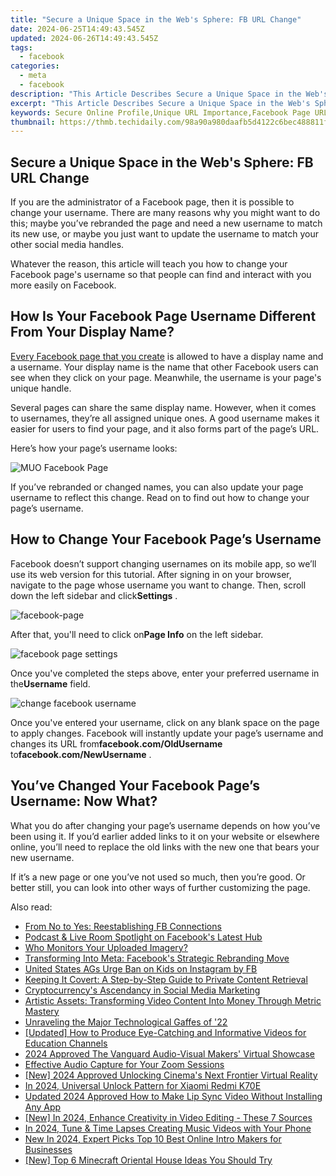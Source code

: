 ```yaml
---
title: "Secure a Unique Space in the Web's Sphere: FB URL Change"
date: 2024-06-25T14:49:43.545Z
updated: 2024-06-26T14:49:43.545Z
tags:
  - facebook
categories:
  - meta
  - facebook
description: "This Article Describes Secure a Unique Space in the Web's Sphere: FB URL Change"
excerpt: "This Article Describes Secure a Unique Space in the Web's Sphere: FB URL Change"
keywords: Secure Online Profile,Unique URL Importance,Facebook Page URL Update,Digital Identity Protection,Personal Web Space Safety,FB URL Customization Benefits,Secure Web Presence Strategy
thumbnail: https://thmb.techidaily.com/98a90a980daafb5d4122c6bec488811f000154f10382aff0b3452de9d0f47411.jpg
---
```


## Secure a Unique Space in the Web's Sphere: FB URL Change

 If you are the administrator of a Facebook page, then it is possible to change your username. There are many reasons why you might want to do this; maybe you’ve rebranded the page and need a new username to match its new use, or maybe you just want to update the username to match your other social media handles.

 Whatever the reason, this article will teach you how to change your Facebook page's username so that people can find and interact with you more easily on Facebook.

## How Is Your Facebook Page Username Different From Your Display Name?

[Every Facebook page that you create](https://www.makeuseof.com/tag/how-to-create-a-facebook-business-page/) is allowed to have a display name and a username. Your display name is the name that other Facebook users can see when they click on your page. Meanwhile, the username is your page's unique handle.

 Several pages can share the same display name. However, when it comes to usernames, they’re all assigned unique ones. A good username makes it easier for users to find your page, and it also forms part of the page’s URL.

Here’s how your page’s username looks:

![MUO Facebook Page](https://static1.makeuseofimages.com/wordpress/wp-content/uploads/2021/10/MUO-Facebook-Page.JPG)

 If you’ve rebranded or changed names, you can also update your page username to reflect this change. Read on to find out how to change your page’s username.

## How to Change Your Facebook Page’s Username

 Facebook doesn’t support changing usernames on its mobile app, so we’ll use its web version for this tutorial. After signing in on your browser, navigate to the page whose username you want to change. Then, scroll down the left sidebar and click**Settings** .

![facebook-page](https://static1.makeuseofimages.com/wordpress/wp-content/uploads/2021/10/facebook-page-1.JPG)

 After that, you'll need to click on**Page Info** on the left sidebar.

![facebook page settings](https://static1.makeuseofimages.com/wordpress/wp-content/uploads/2021/10/facebook-page-settings.JPG)

 Once you've completed the steps above, enter your preferred username in the**Username** field.

![change facebook username](https://static1.makeuseofimages.com/wordpress/wp-content/uploads/2021/10/change-facebook-username.JPG)

 Once you've entered your username, click on any blank space on the page to apply changes. Facebook will instantly update your page’s username and changes its URL from**facebook.com/OldUsername** to**facebook.com/NewUsername** .

## You’ve Changed Your Facebook Page’s Username: Now What?

 What you do after changing your page’s username depends on how you’ve been using it. If you’d earlier added links to it on your website or elsewhere online, you’ll need to replace the old links with the new one that bears your new username.

 If it’s a new page or one you’ve not used so much, then you’re good. Or better still, you can look into other ways of further customizing the page.


<ins class="adsbygoogle"
     style="display:block"
     data-ad-format="autorelaxed"
     data-ad-client="ca-pub-7571918770474297"
     data-ad-slot="1223367746"></ins>



<ins class="adsbygoogle"
     style="display:block"
     data-ad-client="ca-pub-7571918770474297"
     data-ad-slot="8358498916"
     data-ad-format="auto"
     data-full-width-responsive="true"></ins>

<span class="atpl-alsoreadstyle">Also read:</span>
<div><ul>
<li><a href="https://facebook.techidaily.com/from-no-to-yes-reestablishing-fb-connections/"><u>From No to Yes: Reestablishing FB Connections</u></a></li>
<li><a href="https://facebook.techidaily.com/podcast-and-live-room-spotlight-on-facebooks-latest-hub/"><u>Podcast & Live Room Spotlight on Facebook's Latest Hub</u></a></li>
<li><a href="https://facebook.techidaily.com/who-monitors-your-uploaded-imagery/"><u>Who Monitors Your Uploaded Imagery?</u></a></li>
<li><a href="https://facebook.techidaily.com/transforming-into-meta-facebooks-strategic-rebranding-move/"><u>Transforming Into Meta: Facebook's Strategic Rebranding Move</u></a></li>
<li><a href="https://facebook.techidaily.com/united-states-ags-urge-ban-on-kids-on-instagram-by-fb/"><u>United States AGs Urge Ban on Kids on Instagram by FB</u></a></li>
<li><a href="https://facebook.techidaily.com/keeping-it-covert-a-step-by-step-guide-to-private-content-retrieval/"><u>Keeping It Covert: A Step-by-Step Guide to Private Content Retrieval</u></a></li>
<li><a href="https://facebook.techidaily.com/cryptocurrencys-ascendancy-in-social-media-marketing/"><u>Cryptocurrency's Ascendancy in Social Media Marketing</u></a></li>
<li><a href="https://facebook.techidaily.com/artistic-assets-transforming-video-content-into-money-through-metric-mastery/"><u>Artistic Assets: Transforming Video Content Into Money Through Metric Mastery</u></a></li>
<li><a href="https://facebook.techidaily.com/unraveling-the-major-technological-gaffes-of-22/"><u>Unraveling the Major Technological Gaffes of '22</u></a></li>
<li><a href="https://facebook-video-footage.techidaily.com/updated-how-to-produce-eye-catching-and-informative-videos-for-education-channels/"><u>[Updated] How to Produce Eye-Catching and Informative Videos for Education Channels</u></a></li>
<li><a href="https://some-skills.techidaily.com/2024-approved-the-vanguard-audio-visual-makers-virtual-showcase/"><u>2024 Approved  The Vanguard Audio-Visual Makers' Virtual Showcase</u></a></li>
<li><a href="https://digital-screen-recording.techidaily.com/effective-audio-capture-for-your-zoom-sessions/"><u>Effective Audio Capture for Your Zoom Sessions</u></a></li>
<li><a href="https://vp-tips.techidaily.com/new-2024-approved-unlocking-cinemas-next-frontier-virtual-reality/"><u>[New] 2024 Approved  Unlocking Cinema's Next Frontier  Virtual Reality</u></a></li>
<li><a href="https://unlock-android.techidaily.com/in-2024-universal-unlock-pattern-for-xiaomi-redmi-k70e-by-drfone-android/"><u>In 2024, Universal Unlock Pattern for Xiaomi Redmi K70E</u></a></li>
<li><a href="https://ai-video-translation.techidaily.com/updated-2024-approved-how-to-make-lip-sync-video-without-installing-any-app/"><u>Updated 2024 Approved How to Make Lip Sync Video Without Installing Any App</u></a></li>
<li><a href="https://facebook-record-videos.techidaily.com/new-in-2024-enhance-creativity-in-video-editing-these-7-sources/"><u>[New] In 2024, Enhance Creativity in Video Editing - These 7 Sources</u></a></li>
<li><a href="https://some-skills.techidaily.com/in-2024-tune-and-time-lapses-creating-music-videos-with-your-phone/"><u>In 2024, Tune & Time Lapses  Creating Music Videos with Your Phone</u></a></li>
<li><a href="https://video-content-creator.techidaily.com/new-in-2024-expert-picks-top-10-best-online-intro-makers-for-businesses/"><u>New In 2024, Expert Picks Top 10 Best Online Intro Makers for Businesses</u></a></li>
<li><a href="https://desktop-recording.techidaily.com/new-top-6-minecraft-oriental-house-ideas-you-should-try/"><u>[New] Top 6 Minecraft Oriental House Ideas You Should Try</u></a></li>
</ul></div>
